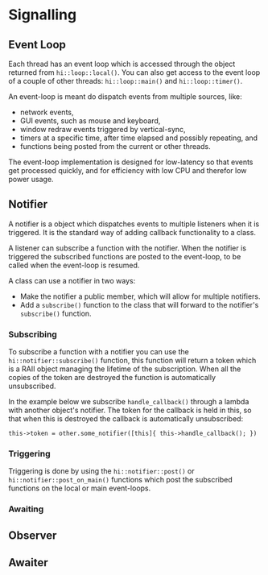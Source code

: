 Signalling
==========

Event Loop
----------
Each thread has an event loop which is accessed through the object returned from
`hi::loop::local()`. You can also get access to the event loop of a couple of other
threads: `hi::loop::main()` and `hi::loop::timer()`.

An event-loop is meant do dispatch events from multiple sources, like:
 * network events,
 * GUI events, such as mouse and keyboard,
 * window redraw events triggered by vertical-sync,
 * timers at a specific time, after time elapsed and possibly repeating, and
 * functions being posted from the current or other threads.

The event-loop implementation is designed for low-latency so that events get
processed quickly, and for efficiency with low CPU and therefor low power usage. 

Notifier
--------
A notifier is a object which dispatches events to multiple listeners when it is triggered.
It is the standard way of adding callback functionality to a class.

A listener can subscribe a function with the notifier. When the notifier is triggered the
subscribed functions are posted to the event-loop, to be called when the event-loop is resumed.

A class can use a notifier in two ways:
 - Make the notifier a public member, which will allow for multiple notifiers.
 - Add a `subscribe()` function to the class that will forward to the
   notifier's `subscribe()` function.
 
### Subscribing
To subscribe a function with a notifier you can use the `hi::notifier::subscribe()` function,
this function will return a token which is a RAII object managing the lifetime of the subscription.
When all the copies of the token are destroyed the function is automatically unsubscribed.

In the example below we subscribe `handle_callback()` through a lambda with another object's notifier.
The token for the callback is held in this, so that when this is destroyed the callback is
automatically unsubscribed:

```
this->token = other.some_notifier([this]{ this->handle_callback(); })
```

### Triggering
Triggering is done by using the `hi::notifier::post()` or `hi::notifier::post_on_main()` functions
which post the subscribed functions on the local or main event-loops.

### Awaiting

Observer
--------



Awaiter
-------


